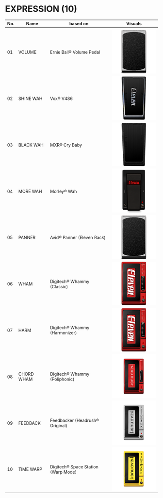 # EXPRESSION (10)
|No.|Name|based on|Visuals|
|---|---|---|---|
|||||
|01|VOLUME|Ernie Ball® Volume Pedal|<img src="images/VOLUME.png" alt="image">|
|02|SHINE WAH|Vox® V486|<img src="images/SHINE-WAH.png" alt="image">|
|03|BLACK WAH|MXR® Cry Baby|<img src="images/Black-Wah.png" alt="image">|
|04|MORE WAH|Morley® Wah|<img src="images/MORE-WAH.png" alt="image">|
|05|PANNER|Avid® Panner (Eleven Rack)|<img src="images/PANNER.png" alt="image">|
|06|WHAM|Digitech® Whammy (Classic)|<img src="images/WHAMMY.png" alt="image">|
|07|HARM|Digitech® Whammy (Harmonizer)|<img src="images/HARM.png" alt="image">|
|08|CHORD WHAM|Digitech® Whammy (Poliphonic)|<img src="images/Chordwham.png" alt="image">|
|09|FEEDBACK|Feedbacker (Headrush® Original)|<img src="images/Feedback.png" alt="image">|
|10|TIME WARP|Digitech® Space Station (Warp Mode)|<img src="images/Timewarp.png" alt="image">|